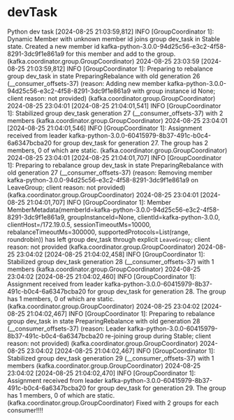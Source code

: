 # devTask
Python dev task
[2024-08-25 21:03:59,812] INFO [GroupCoordinator 1]: Dynamic Member with unknown member id joins group dev_task in Stable state. Created a new member id kafka-python-3.0.0-94d25c56-e3c2-4f58-8291-3dc9f1e861a9 for this member and add to the group. (kafka.coordinator.group.GroupCoordinator)
2024-08-25 23:03:59 [2024-08-25 21:03:59,812] INFO [GroupCoordinator 1]: Preparing to rebalance group dev_task in state PreparingRebalance with old generation 26 (__consumer_offsets-37) (reason: Adding new member kafka-python-3.0.0-94d25c56-e3c2-4f58-8291-3dc9f1e861a9 with group instance id None; client reason: not provided) (kafka.coordinator.group.GroupCoordinator)
2024-08-25 23:04:01 [2024-08-25 21:04:01,541] INFO [GroupCoordinator 1]: Stabilized group dev_task generation 27 (__consumer_offsets-37) with 2 members (kafka.coordinator.group.GroupCoordinator)
2024-08-25 23:04:01 [2024-08-25 21:04:01,546] INFO [GroupCoordinator 1]: Assignment received from leader kafka-python-3.0.0-60415979-8b37-491c-b0c4-6a6347bcba20 for group dev_task for generation 27. The group has 2 members, 0 of which are static. (kafka.coordinator.group.GroupCoordinator)
2024-08-25 23:04:01 [2024-08-25 21:04:01,707] INFO [GroupCoordinator 1]: Preparing to rebalance group dev_task in state PreparingRebalance with old generation 27 (__consumer_offsets-37) (reason: Removing member kafka-python-3.0.0-94d25c56-e3c2-4f58-8291-3dc9f1e861a9 on LeaveGroup; client reason: not provided) (kafka.coordinator.group.GroupCoordinator)
2024-08-25 23:04:01 [2024-08-25 21:04:01,707] INFO [GroupCoordinator 1]: Member MemberMetadata(memberId=kafka-python-3.0.0-94d25c56-e3c2-4f58-8291-3dc9f1e861a9, groupInstanceId=None, clientId=kafka-python-3.0.0, clientHost=/172.19.0.5, sessionTimeoutMs=10000, rebalanceTimeoutMs=300000, supportedProtocols=List(range, roundrobin)) has left group dev_task through explicit `LeaveGroup`; client reason: not provided (kafka.coordinator.group.GroupCoordinator)
2024-08-25 23:04:02 [2024-08-25 21:04:02,458] INFO [GroupCoordinator 1]: Stabilized group dev_task generation 28 (__consumer_offsets-37) with 1 members (kafka.coordinator.group.GroupCoordinator)
2024-08-25 23:04:02 [2024-08-25 21:04:02,460] INFO [GroupCoordinator 1]: Assignment received from leader kafka-python-3.0.0-60415979-8b37-491c-b0c4-6a6347bcba20 for group dev_task for generation 28. The group has 1 members, 0 of which are static. (kafka.coordinator.group.GroupCoordinator)
2024-08-25 23:04:02 [2024-08-25 21:04:02,467] INFO [GroupCoordinator 1]: Preparing to rebalance group dev_task in state PreparingRebalance with old generation 28 (__consumer_offsets-37) (reason: Leader kafka-python-3.0.0-60415979-8b37-491c-b0c4-6a6347bcba20 re-joining group during Stable; client reason: not provided) (kafka.coordinator.group.GroupCoordinator)
2024-08-25 23:04:02 [2024-08-25 21:04:02,467] INFO [GroupCoordinator 1]: Stabilized group dev_task generation 29 (__consumer_offsets-37) with 1 members (kafka.coordinator.group.GroupCoordinator)
2024-08-25 23:04:02 [2024-08-25 21:04:02,470] INFO [GroupCoordinator 1]: Assignment received from leader kafka-python-3.0.0-60415979-8b37-491c-b0c4-6a6347bcba20 for group dev_task for generation 29. The group has 1 members, 0 of which are static. (kafka.coordinator.group.GroupCoordinator)
Fixed with 2 groups for each consumer!!!!